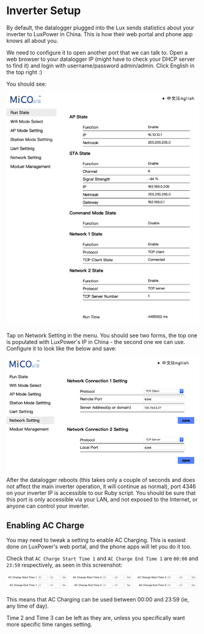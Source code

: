 # Inverter Setup

By default, the datalogger plugged into the Lux sends statistics about your inverter to LuxPower in China. This is how their web portal and phone app knows all about you.

We need to configure it to open another port that we can talk to. Open a web browser to your datalogger IP (might have to check your DHCP server to find it) and login with username/password admin/admin. Click English in the top right :)

You should see:

![](lux_run_state.png)

Tap on Network Setting in the menu. You should see two forms, the top one is populated with LuxPower's IP in China - the second one we can use. Configure it to look like the below and save:

![](lux_network_setting.png)

After the datalogger reboots (this takes only a couple of seconds and does not affect the main inverter operation, it will continue as normal), port 4346 on your inverter IP is accessible to our Ruby script. You should be sure that this port is only accessible via your LAN, and not exposed to the Internet, or anyone can control your inverter.

## Enabling AC Charge

You may need to tweak a setting to enable AC Charging. This is easiest done on LuxPower's web portal, and the phone apps will let you do it too.

Check that `AC Charge Start Time 1` and `AC Charge End Time 1` are `00:00` and `23:59` respectively, as seen in this screenshot:

![](ac_charge_times.png)

This means that AC Charging can be used between 00:00 and 23:59 (ie, any time of day).

Time 2 and Time 3 can be left as they are, unless you specifically want more specific time ranges setting.
